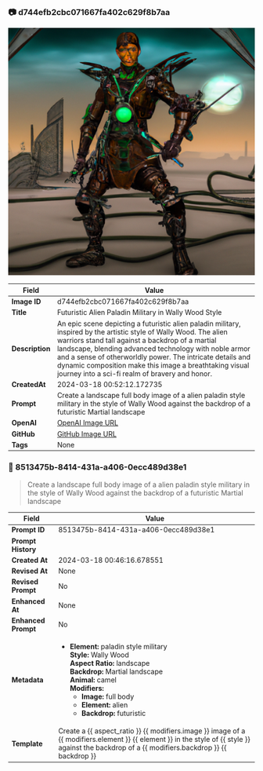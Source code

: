 

### 📷 d744efb2cbc071667fa402c629f8b7aa 

![data.id](./d744efb2cbc071667fa402c629f8b7aa.jpg)

| Field          | Value                                                                                                                     |
|----------------|---------------------------------------------------------------------------------------------------------------------------|
| **Image ID**             | d744efb2cbc071667fa402c629f8b7aa                                                                                                             |
| **Title**           | Futuristic Alien Paladin Military in Wally Wood Style                                                                                                       |
| **Description**           | An epic scene depicting a futuristic alien paladin military, inspired by the artistic style of Wally Wood. The alien warriors stand tall against a backdrop of a martial landscape, blending advanced technology with noble armor and a sense of otherworldly power. The intricate details and dynamic composition make this image a breathtaking visual journey into a sci-fi realm of bravery and honor.                                                                                                       |
| **CreatedAt**        | 2024-03-18 00:52:12.172735                                                                                                        |
| **Prompt**         | Create a landscape full body image of a alien paladin style military in the style of Wally Wood against the backdrop of a futuristic Martial landscape                                                                                                         |                                                                                          |
| **OpenAI**         | [OpenAI Image URL](https://oaidalleapiprodscus.blob.core.windows.net/private/org-TZj0gKpq3CiXdXNznVOkBYav/user-t5KW5S6yYiCS0u4yDWasqnEP/img-wAlYeqImacaMR3LruOfZNCNk.png?st=2024-03-17T23%3A52%3A07Z&se=2024-03-18T01%3A52%3A07Z&sp=r&sv=2021-08-06&sr=b&rscd=inline&rsct=image/png&skoid=6aaadede-4fb3-4698-a8f6-684d7786b067&sktid=a48cca56-e6da-484e-a814-9c849652bcb3&skt=2024-03-17T12%3A19%3A33Z&ske=2024-03-18T12%3A19%3A33Z&sks=b&skv=2021-08-06&sig=qwbadRZoA7KqpP3doKtmJ%2BttedndD8O%2BjWJTCUhQQhU%3D)                                                                                |
| **GitHub**         | [GitHub Image URL](https://github.com/Caneta-Silva/cyber-tomorrow/blob/main/images/d744efb2cbc071667fa402c629f8b7aa/d744efb2cbc071667fa402c629f8b7aa.jpg)                                                                                |
| **Tags**       | None                                                                                                                   |

### 📜 8513475b-8414-431a-a406-0ecc489d38e1

> Create a landscape full body image of a alien paladin style military in the style of Wally Wood against the backdrop of a futuristic Martial landscape

| Field          | Value                                                                                                                                                                      |
|----------------|----------------------------------------------------------------------------------------------------------------------------------------------------------------------------|
| **Prompt ID**  | 8513475b-8414-431a-a406-0ecc489d38e1                                                                                                                                                            |
| **Prompt History** |  |
| **Created At** | 2024-03-18 00:46:16.678551                                                                                                                                                   |
| **Revised At** | None                                                                                                                                                   |
| **Revised Prompt** | No                                                                                                                                                                      |
| **Enhanced At** | None                                                                                                                                                  |
| **Enhanced Prompt** | No                                                                                                                                                                    |
| **Metadata**   | <ul><li>**Element:** paladin style military <br> **Style:** Wally Wood <br> **Aspect Ratio:** landscape <br> **Backdrop:** Martial landscape <br> **Animal:** camel <br> **Modifiers:**<ul><li>**Image:** full body</li><li>**Element:** alien</li><li>**Backdrop:** futuristic</li></ul></li></ul> |
| **Template**   | Create a {{ aspect_ratio }} {{ modifiers.image }} image of a {{ modifiers.element }} {{ element }} in the style of {{ style }} against the backdrop of a {{ modifiers.backdrop }} {{ backdrop }}                                                                                                                                           |


